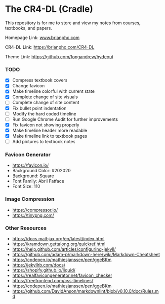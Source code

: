 # The CR4-DL (Cradle)

This repository is for me to store and view my notes from courses, textbooks, and papers.

Homepage Link:  www.brianpho.com

CR4-DL Link: https://brianpho.com/CR4-DL

Theme Link: https://github.com/fongandrew/hydeout

### TODO

- [x] Compress textbook covers
- [x] Change favicon
- [x] Make timeline colorful with current state
- [x] Complete change of site visuals
- [ ] Complete change of site content
- [x] Fix bullet point indentation
- [ ] Modify the hard coded timeline
- [ ] Run Google Chrome Audit for further improvements
- [x] Fix favicon not showing properly
- [x] Make timeline header more readable
- [x] Make timeline link to textbook pages
- [ ] Add pictures to textbook notes

### Favicon Generator

- https://favicon.io/
- Background Color: #202020
- Background: Square
- Font Family: Abril Fatface
- Font Size: 110

### Image Compression

- https://compressor.io/
- https://tinypng.com/
 
### Other Resources

- https://docs.mathjax.org/en/latest/index.html
- https://kramdown.gettalong.org/quickref.html
- https://help.github.com/articles/configuring-jekyll/
- https://github.com/adam-p/markdown-here/wiki/Markdown-Cheatsheet
- https://codepen.io/mathiesjanssen/pen/ggeBKm
- https://jekyllrb.com/docs/
- https://shopify.github.io/liquid/
- https://realfavicongenerator.net/favicon_checker
- https://freefrontend.com/css-timelines/
- https://codepen.io/mathiesjanssen/pen/ggeBKm
- https://github.com/DavidAnson/markdownlint/blob/v0.10.0/doc/Rules.md
